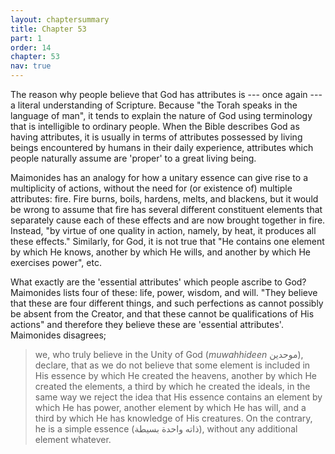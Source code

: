 ```yaml
---
layout: chaptersummary
title: Chapter 53
part: 1
order: 14
chapter: 53
nav: true
---
```


The reason why people believe that God has attributes is --- once again --- a literal understanding of Scripture. Because "the Torah speaks in the language of man", it tends to explain the nature of God using terminology that is intelligible to ordinary people. When the Bible describes God as having attributes, it is usually in terms of attributes possessed by living beings encountered by humans in their daily experience, attributes which people naturally assume are 'proper' to a great living being.

Maimonides has an analogy for how a unitary essence can give rise to a multiplicity of actions, without the need for (or existence of) multiple attributes: fire. Fire burns, boils, hardens, melts, and blackens, but it would be wrong to assume that fire has several different constituent elements that separately cause each of these effects and are now brought together in fire. Instead, "by virtue of one quality in action, namely, by heat, it produces all these effects." Similarly, for God, it is not true that "He contains one element by which He knows, another by which He wills, and another by which He exercises power", etc.

What exactly are the 'essential attributes' which people ascribe to God? Maimonides lists four of these: life, power, wisdom, and will. "They believe that these are four different things, and such perfections as cannot possibly be absent from the Creator, and that these cannot be qualifications of His actions" and therefore they believe these are 'essential attributes'. Maimonides disagrees;
> we, who truly believe in the Unity of God (_muwahhideen_ موحدين), declare, that as we do not believe that some element is included in His essence by which He created the heavens, another by which He created the elements, a third by which he created the ideals, in the same way we reject the idea that His essence contains an element by which He has power, another element by which He has will, and a third by which He has knowledge of His creatures. On the contrary, he is a simple essence (ذاته واحدة بسيطة), without any additional element whatever.
